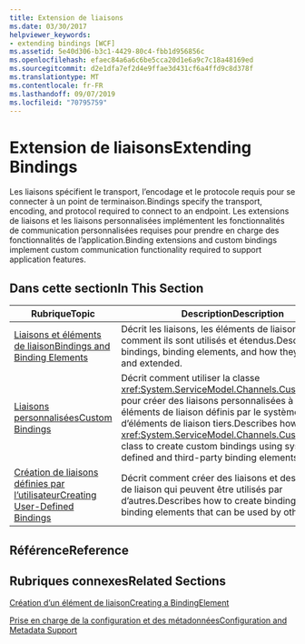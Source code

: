 ```yaml
---
title: Extension de liaisons
ms.date: 03/30/2017
helpviewer_keywords:
- extending bindings [WCF]
ms.assetid: 5e40d306-b3c1-4429-80c4-fbb1d956856c
ms.openlocfilehash: efaec84a6a6c6be5cca20d1e6a9c7c18a48169ed
ms.sourcegitcommit: d2e1dfa7ef2d4e9ffae3d431cf6a4ffd9c8d378f
ms.translationtype: MT
ms.contentlocale: fr-FR
ms.lasthandoff: 09/07/2019
ms.locfileid: "70795759"
---
```

# <a name="extending-bindings"></a><span data-ttu-id="133de-102">Extension de liaisons</span><span class="sxs-lookup"><span data-stu-id="133de-102">Extending Bindings</span></span>
<span data-ttu-id="133de-103">Les liaisons spécifient le transport, l’encodage et le protocole requis pour se connecter à un point de terminaison.</span><span class="sxs-lookup"><span data-stu-id="133de-103">Bindings specify the transport, encoding, and protocol required to connect to an endpoint.</span></span> <span data-ttu-id="133de-104">Les extensions de liaisons et les liaisons personnalisées implémentent les fonctionnalités de communication personnalisées requises pour prendre en charge des fonctionnalités de l’application.</span><span class="sxs-lookup"><span data-stu-id="133de-104">Binding extensions and custom bindings implement custom communication functionality required to support application features.</span></span>  
  
## <a name="in-this-section"></a><span data-ttu-id="133de-105">Dans cette section</span><span class="sxs-lookup"><span data-stu-id="133de-105">In This Section</span></span>  
  
|<span data-ttu-id="133de-106">Rubrique</span><span class="sxs-lookup"><span data-stu-id="133de-106">Topic</span></span>|<span data-ttu-id="133de-107">Description</span><span class="sxs-lookup"><span data-stu-id="133de-107">Description</span></span>|  
|-----------|-----------------|  
|[<span data-ttu-id="133de-108">Liaisons et éléments de liaison</span><span class="sxs-lookup"><span data-stu-id="133de-108">Bindings and Binding Elements</span></span>](bindings-and-binding-elements.md)|<span data-ttu-id="133de-109">Décrit les liaisons, les éléments de liaison, et comment ils sont utilisés et étendus.</span><span class="sxs-lookup"><span data-stu-id="133de-109">Describes bindings, binding elements, and how they are used and extended.</span></span>|  
|[<span data-ttu-id="133de-110">Liaisons personnalisées</span><span class="sxs-lookup"><span data-stu-id="133de-110">Custom Bindings</span></span>](custom-bindings.md)|<span data-ttu-id="133de-111">Décrit comment utiliser la classe <xref:System.ServiceModel.Channels.CustomBinding> pour créer des liaisons personnalisées à l’aide des éléments de liaison définis par le système et d’éléments de liaison tiers.</span><span class="sxs-lookup"><span data-stu-id="133de-111">Describes how to use the <xref:System.ServiceModel.Channels.CustomBinding> class to create custom bindings using system-defined and third-party binding elements.</span></span>|  
|[<span data-ttu-id="133de-112">Création de liaisons définies par l’utilisateur</span><span class="sxs-lookup"><span data-stu-id="133de-112">Creating User-Defined Bindings</span></span>](creating-user-defined-bindings.md)|<span data-ttu-id="133de-113">Décrit comment créer des liaisons et des éléments de liaison qui peuvent être utilisés par d’autres.</span><span class="sxs-lookup"><span data-stu-id="133de-113">Describes how to create bindings and binding elements that can be used by others.</span></span>|  
  
## <a name="reference"></a><span data-ttu-id="133de-114">Référence</span><span class="sxs-lookup"><span data-stu-id="133de-114">Reference</span></span>  
  
## <a name="related-sections"></a><span data-ttu-id="133de-115">Rubriques connexes</span><span class="sxs-lookup"><span data-stu-id="133de-115">Related Sections</span></span>  
 [<span data-ttu-id="133de-116">Création d’un élément de liaison</span><span class="sxs-lookup"><span data-stu-id="133de-116">Creating a BindingElement</span></span>](creating-a-bindingelement.md)  
  
 [<span data-ttu-id="133de-117">Prise en charge de la configuration et des métadonnées</span><span class="sxs-lookup"><span data-stu-id="133de-117">Configuration and Metadata Support</span></span>](configuration-and-metadata-support.md)
